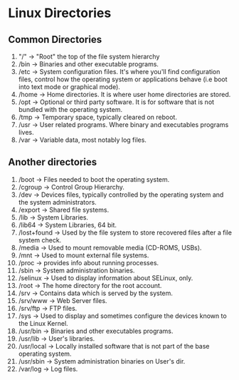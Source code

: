 # Linux Directories

## Common Directories

1. "/" &rarr; "Root" the top of the file system hierarchy
2. /bin &rarr; Binaries and other executable programs. 
3. /etc &rarr; System configuration files. It's where you'll find configuration files, control how the operating system or applications behave (i.e boot into text mode or graphical mode).
4. /home &rarr; Home directories. It is where user home directories are stored. 
5. /opt &rarr; Optional or third party software. It is for software that is not bundled with the operating system. 
6. /tmp &rarr; Temporary space, typically cleared on reboot. 
7. /usr &rarr; User related programs. Where binary and executables programs lives. 
8. /var &rarr; Variable data, most notably log files. 

## Another directories

1. /boot &rarr; Files needed to boot the operating system.
2. /cgroup &rarr; Control Group Hierarchy. 
3. /dev &rarr; Devices files, typically controlled by the operating system and the system administrators. 
3. /export &rarr; Shared file systems. 
4. /lib &rarr; System Libraries. 
5. /lib64 &rarr; System Libraries, 64 bit. 
6. /lost+found &rarr; Used by the file system to store recovered files after a file system check.
7. /media &rarr; Used to mount removable media (CD-ROMS, USBs).
8. /mnt &rarr; Used to mount external file systems. 
9. /proc &rarr; provides info about running processes. 
10. /sbin &rarr; System administration binaries. 
11. /selinux &rarr; Used to display information about SELinux, only. 
12. /root &rarr; The home directory for the root account. 
13. /srv &rarr; Contains data which is served by the system. 
14. /srv/www &rarr; Web Server files. 
15. /srv/ftp &rarr; FTP files. 
16. /sys &rarr; Used to display and sometimes configure the devices known to the Linux Kernel. 
18. /usr/bin &rarr; Binaries and other executables programs. 
19. /usr/lib &rarr; User's libraries. 
20. /usr/local &rarr; Locally installed software that is not part of the base operating system. 
21. /usr/sbin &rarr; System administration binaries on User's dir. 
22. /var/log &rarr; Log files. 
